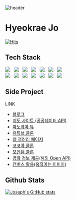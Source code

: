 ![header](https://capsule-render.vercel.app/api?type=Waving&color=auto&height=300&section=header&text=Joseph&fontSize=90)

# Hyeokrae Jo

[![Hits](https://hits.seeyoufarm.com/api/count/incr/badge.svg?url=https%3A%2F%2Fgithub.com%2Fjxlove2020%2Fhit-counter&count_bg=%2379C83D&title_bg=%23555555&icon=&icon_color=%23E7E7E7&title=hits&edge_flat=false)](https://hits.seeyoufarm.com)

## Tech Stack

<p align="left">
  <img src="https://img.shields.io/badge/HTML5-E34F26?style=flat-square&logo=HTML5&logoColor=white" /> &nbsp
  <img src="https://img.shields.io/badge/CSS3-1572B6?style=flat-square&logo=CSS3&logoColor=white" /> &nbsp
  <img src="https://img.shields.io/badge/bootstrap-7952B3?style=flat-square&logo=bootstrap&logoColor=white" /> &nbsp
  <img src="https://img.shields.io/badge/JavaScript-F7DF1E?style=flat-square&logo=JavaScript&logoColor=white" /> &nbsp
  <img src="https://img.shields.io/badge/jquery-0769AD?style=flat-square&logo=jquery&logoColor=white" /> &nbsp
  <img src="https://img.shields.io/badge/Node.js-339933?style=flat-square&logo=Node.js&logoColor=white" /> &nbsp
  <img src="https://img.shields.io/badge/Android-3DDC84?style=flat-square&logo=Android&logoColor=white" /> &nbsp
  <br />
  <img src="https://img.shields.io/badge/github-181717?style=flat-square&logo=github&logoColor=white" /> &nbsp
  <img src="https://img.shields.io/badge/.NET-5C2D91?style=flat-square&logo=.net&logoColor=white" /> &nbsp
  <img src="https://img.shields.io/badge/Microsoft%20SQL%20Sever-CC2927?style=flat-square&logo=microsoft%20sql%20server&logoColor=white" /> &nbsp
  <img src="https://img.shields.io/badge/MongoDB-47A248?style=flat-square&logo=MongoDB&logoColor=white" /> &nbsp 
  <img src="https://img.shields.io/badge/MySQL-4479A1?style=flat-square&logo=MySQL&logoColor=white"/> &nbsp
  <img src="https://img.shields.io/badge/vue.js-4FC08D?style=flat-square&logo=vue.js&logoColor=white" /> &nbsp
  <img src="https://img.shields.io/badge/linux-FCC624?style=flat-square&logo=linux&logoColor=black">
</p>

## Side Project

<p align="left">

LINK
- <a href="https://jxlove2020.github.io/" target="_blank">블로그</a>  
- <a href="https://jxlove2020.github.io/map_site/" target="_blank">지도 사이트 (공공데이터 API)</a>  
- <a href="https://jxlove2020.github.io/web_transform3D/" target="_blank">파노라마 뷰</a>  
- <a href="https://jxlove2020.github.io/pwa_youtubeClone/" target="_blank">유튜브 클론</a>  
- <a href="https://jxlove2020.github.io/pwa_webGallery/" target="_blank">웹 갤러리 페이지</a>  
- <a href="https://jxlove2020.github.io/kokoa-clone/" target="_blank">코코아 클론</a>  
- <a href="https://jxlove2020.github.io/momentum-clone/" target="_blank">모멘텀 클론</a>  
- <a href="https://jxlove2020.github.io/movie-app/#/" target="_blank">영화 정보 제공(해외 Open API)</a>  
- <a href="https://jxlove2020.github.io/hill/" target="_blank">캔버스 활용(움직이는 이미지)</a>  
</p> 

## Github Stats

<p align="center">

[![Joseph's GitHub stats](https://github-readme-stats.vercel.app/api?username=jxlove2020)](https://github.com/jxlove2020/github-readme-stats)

</p>
